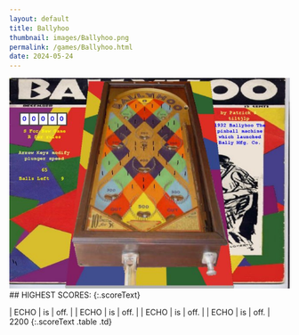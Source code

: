 ```yaml
---
layout: default
title: Ballyhoo
thumbnail: images/Ballyhoo.png
permalink: /games/Ballyhoo.html
date: 2024-05-24
---
```


<img src="../images/Ballyhoo.png" class="gameThumbnail img-fluid mx-auto align-middle">
## HIGHEST SCORES:
{:.scoreText}

| ECHO | is | off. | 
| ECHO | is | off. | 
| ECHO | is | off. | 
| ECHO | is | off. | 
2200 
{:.scoreText .table .td}
